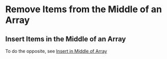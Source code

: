 # Remove Items from the Middle of an Array


## Insert Items in the Middle of an Array

To do the opposite, see [Insert in Middle of Array](https://github.com/toddcf/code-snippets/blob/master/javascript/objects/arrays/insert-in-middle-of-array.md)